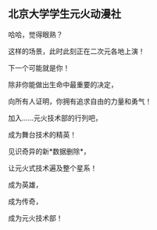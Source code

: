 ## 北京大学学生元火动漫社

哈哈，觉得眼熟？

这样的场景，此时此刻正在二次元各地上演！

下一个可能就是你！

除非你能做出生命中最重要的决定，

向所有人证明，你拥有追求自由的力量和勇气！

加入……元火技术部的行列吧，

成为舞台技术的精英！

见识奇异的新\*数据删除*，

让元火式技术遍及整个星系！

成为英雄，

成为传奇，

成为元火技术部！
